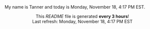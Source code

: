 My name is Tanner and today is Monday, November 18, 4:17 PM EST.

<p align="center">This <i>README</i> file is generated <b>every 3 hours</b>!</br>Last refresh: Monday, November 18, 4:17 PM EST<br /></p>
